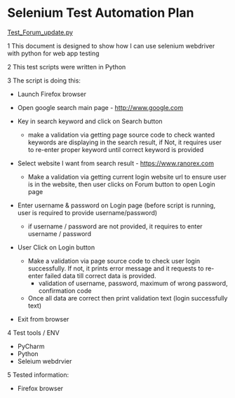 # Selenium Test Automation Plan

[Test_Forum_update.py](src/Test_Forum_update.py)

1 This document is designed to show how I can use selenium webdriver with python for web app testing

2 This test scripts were written in Python

3 The script is doing this:
   - Launch Firefox browser
   - Open google search main page - http://www.google.com
   - Key in search keyword and click on Search button
      - make a validation via getting page source code to check wanted keywords are displaying in the search result, if Not, it requires user to re-enter proper keyword until correct keyword is provided

   - Select website I want from search result - https://www.ranorex.com
     - Make a validation via getting current login website url to ensure user is in the website, then user clicks on Forum button to open Login page
   
   - Enter username & password on Login page (before script is running, user is required to provide username/password)
     	- if username / password are not provided, it requires to enter username / password 
   
   - User Click on Login button
    	- Make a validation via page source code to check user login successfully. If not, it prints error message and it requests to re-enter failed data till correct data is provided.
    	  - validation of username, password, maximum of wrong password, confirmation code
      - Once all data are correct then print validation text (login successfully text)

   - Exit from browser    

4 Test tools / ENV
   - PyCharm
   - Python
   - Seleium webdrvier
   
5 Tested information:
   - Firefox browser   
   
   
   
